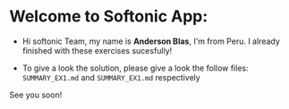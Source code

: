 # Welcome to Softonic App:

- Hi softonic Team, my name is **Anderson Blas**, I'm from Peru. I already finished with these exercises sucesfully!

- To give a look the solution, please give a look the follow files: `SUMMARY_EX1.md` and `SUMMARY_EX1.md` respectively


See you soon!

